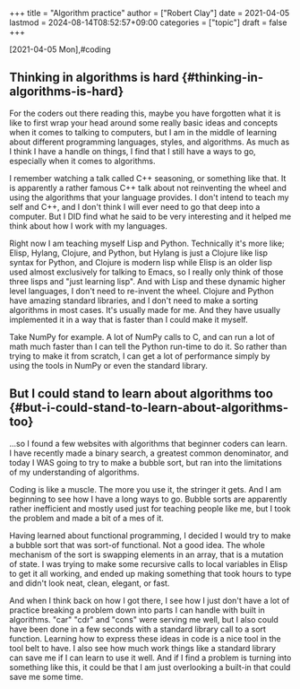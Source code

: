 +++
title = "Algorithm practice"
author = ["Robert Clay"]
date = 2021-04-05
lastmod = 2024-08-14T08:52:57+09:00
categories = ["topic"]
draft = false
+++

<span class="timestamp-wrapper"><span class="timestamp">[2021-04-05 Mon]</span></span>,#coding


## Thinking in algorithms is hard {#thinking-in-algorithms-is-hard}

For the coders out there reading this, maybe you have forgotten what it is like
to first wrap your head around some really basic ideas and concepts when it
comes to talking to computers, but I am in the middle of learning about different
programming languages, styles, and algorithms. As much as I think I have a
handle on things, I find that I still have a ways to go, especially when it
comes to algorithms.

I remember watching a talk called C++ seasoning, or something like that. It is
apparently a rather famous C++ talk about not reinventing the wheel and using the
algorithms that your language provides. I don't intend to teach my self and C++,
and I don't think I will ever need to go that deep into a computer. But I DID
find what he said to be very interesting and it helped me think about how I
work with my languages.

Right now I am teaching myself Lisp and Python. Technically it's more like;
Elisp, Hylang, Clojure, and Python, but Hylang is just a Clojure like lisp
syntax for Python, and Clojure is modern lisp while Elisp is an older lisp used
almost exclusively for talking to Emacs, so I really only think of those three
lisps and "just learning lisp". And with Lisp and these dynamic higher level
languages, I don't need to re-invent the wheel. Clojure and Python have amazing
standard libraries, and I don't need to make a sorting algorithms in most cases.
It's usually made for me. And they have usually implemented it in a way that is
faster than I could make it myself.

Take NumPy for example. A lot of NumPy calls to C, and can run a lot of math
much faster than I can tell the Python run-time to do it. So rather than trying
to make it from scratch, I can get a lot of performance simply by using the
tools in NumPy or even the standard library.


## But I could stand to learn about algorithms too {#but-i-could-stand-to-learn-about-algorithms-too}

...so I found a few websites with algorithms that beginner coders can learn. I
have recently made a binary search, a greatest common denominator, and today I
WAS going to try to make a bubble sort, but ran into the limitations of my
understanding of algorithms.

Coding is like a muscle. The more you use it, the stringer it gets. And I am
beginning to see how I have a long ways to go. Bubble sorts are apparently
rather inefficient and mostly used just for teaching people like me, but I took
the problem and made a bit of a mes of it.

Having learned about functional programming, I decided I would try to make a
bubble sort that was sort-of functional. Not a good idea. The whole mechanism of
the sort is swapping elements in an array, that is a mutation of state. I was
trying to make some recursive calls to local variables in Elisp to get it all
working, and ended up making something that took hours to type and didn't look
neat, clean, elegant, or fast.

And when I think back on how I got there, I see how I just don't have a lot of
practice breaking a problem down into parts I can handle with built in
algorithms. "car" "cdr" and "cons" were serving me well, but I also could have
been done in a few seconds with a standard library call to a sort function.
Learning how to express these ideas in code is a nice tool in the tool belt to
have. I also see how much work things like a standard library can save me if I can
learn to use it well. And if I find a problem is turning into something like
this, it could be that I am just overlooking a built-in that could save me some time.
